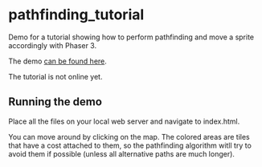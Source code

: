 # pathfinding_tutorial

 Demo for a tutorial showing how to perform pathfinding and move a sprite accordingly with Phaser 3.
 
 The demo [can be found here](https://jerenaux.github.io/pathfinding_tutorial/).
 
 The tutorial is not online yet.
 
 ## Running the demo ##
 
 Place all the files on your local web server and navigate to index.html.

You can move around by clicking on the map. The colored areas are tiles that have a cost attached to them, so the pathfinding algorithm witll try to avoid them if possible (unless all alternative paths are much longer). 
